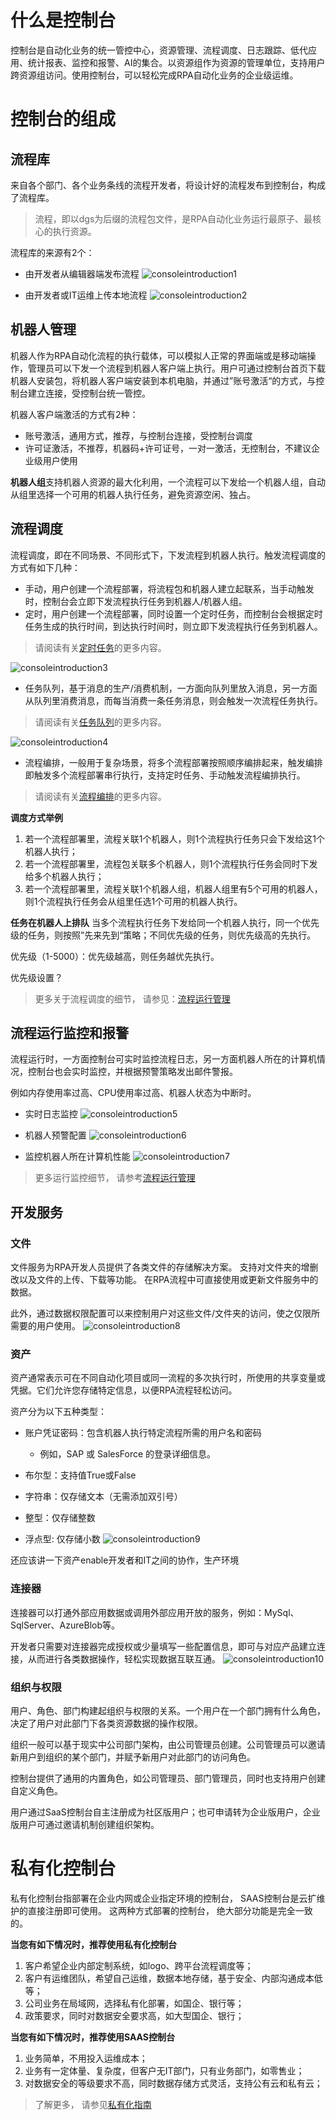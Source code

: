 # 什么是控制台
控制台是自动化业务的统一管控中心，资源管理、流程调度、日志跟踪、低代应用、统计报表、监控和报警、AI的集合。以资源组作为资源的管理单位，支持用户跨资源组访问。使用控制台，可以轻松完成RPA自动化业务的企业级运维。
# 控制台的组成
## 流程库
来自各个部门、各个业务条线的流程开发者，将设计好的流程发布到控制台，构成了流程库。 
>流程，即以dgs为后缀的流程包文件，是RPA自动化业务运行最原子、最核心的执行资源。

流程库的来源有2个：

- 由开发者从编辑器端发布流程
![consoleintroduction1](https://docimages.blob.core.chinacloudapi.cn/images/RunManger/introduction1.jpg)

- 由开发者或IT运维上传本地流程
![consoleintroduction2](https://docimages.blob.core.chinacloudapi.cn/images/RunManger/introduction2.jpg)

## 机器人管理
机器人作为RPA自动化流程的执行载体，可以模拟人正常的界面端或是移动端操作，管理员可以下发一个流程到机器人客户端上执行。用户可通过控制台首页下载机器人安装包，将机器人客户端安装到本机电脑，并通过”账号激活“的方式，与控制台建立连接，受控制台统一管控。

机器人客户端激活的方式有2种：
- 账号激活，通用方式，推荐，与控制台连接，受控制台调度
- 许可证激活，不推荐，机器码+许可证号，一对一激活，无控制台，不建议企业级用户使用

**机器人组**支持机器人资源的最大化利用，一个流程可以下发给一个机器人组，自动从组里选择一个可用的机器人执行任务，避免资源空闲、独占。

## 流程调度
流程调度，即在不同场景、不同形式下，下发流程到机器人执行。触发流程调度的方式有如下几种：

- 手动，用户创建一个流程部署，将流程包和机器人建立起联系，当手动触发时，控制台会立即下发流程执行任务到机器人/机器人组。
- 定时，用户创建一个流程部署，同时设置一个定时任务，而控制台会根据定时任务生成的执行时间，到达执行时间时，则立即下发流程执行任务到机器人。
>请阅读有关[定时任务](https://academy.encoo.com/zh-cn/wiki/Console/rpa-center/workflow/trigger.md?uuid=58257e0f-2bb3-4355-8920-9793b1cec1a4)的更多内容。

![consoleintroduction3](https://docimages.blob.core.chinacloudapi.cn/images/RunManger/introduction3.jpg)

- 任务队列，基于消息的生产/消费机制，一方面向队列里放入消息，另一方面从队列里消费消息，而每当消费一条任务消息，则会触发一次流程任务执行。
>请阅读有关[任务队列](https://academy.encoo.com/zh-cn/wiki/Console/rpa-center/taskqueue/taskqueue.md?uuid=2f5cce8e-5bc7-4da3-bd09-9e950dd481d6)的更多内容。

![consoleintroduction4](https://docimages.blob.core.chinacloudapi.cn/images/RunManger/introduction4.jpg)

- 流程编排，一般用于复杂场景，将多个流程部署按照顺序编排起来，触发编排即触发多个流程部署串行执行，支持定时任务、手动触发流程编排执行。

>请阅读有关[流程编排](https://academy.encoo.com/zh-cn/wiki/Console/rpa-center/flowSequence/aboutFlowSequence.md)的更多内容。


**调度方式举例**
1. 若一个流程部署里，流程关联1个机器人，则1个流程执行任务只会下发给这1个机器人执行；
2. 若一个流程部署里，流程包关联多个机器人，则1个流程执行任务会同时下发给多个机器人执行；
3. 若一个流程部署里，流程关联1个机器人组，机器人组里有5个可用的机器人，则1个流程执行任务会从组里任选1个可用的机器人执行。

**任务在机器人上排队**
当多个流程执行任务下发给同一个机器人执行，同一个优先级的任务，则按照”先来先到“策略；不同优先级的任务，则优先级高的先执行。

优先级（1-5000）：优先级越高，则任务越优先执行。

优先级设置？
 
>更多关于流程调度的细节， 请参见：[流程运行管理](https://dev-academy.bottime.com/zh-cn/wiki/RunManager/ProcessRunManager.md)

## 流程运行监控和报警
流程运行时，一方面控制台可实时监控流程日志，另一方面机器人所在的计算机情况，控制台也会实时监控，并根据预警策略发出邮件警报。 

例如内存使用率过高、CPU使用率过高、机器人状态为中断时。

- 实时日志监控
![consoleintroduction5](https://docimages.blob.core.chinacloudapi.cn/images/RunManger/introduction5.jpg)

- 机器人预警配置
![consoleintroduction6](https://docimages.blob.core.chinacloudapi.cn/images/RunManger/introduction6.jpg)

- 监控机器人所在计算机性能
![consoleintroduction7](https://docimages.blob.core.chinacloudapi.cn/images/RunManger/introduction7.jpg)

>更多运行监控细节， 请参考[流程运行管理](https://dev-academy.bottime.com/zh-cn/wiki/RunManager/ProcessRunManager.md)

## 开发服务
### 文件

文件服务为RPA开发人员提供了各类文件的存储解决方案。 支持对文件夹的增删改以及文件的上传、下载等功能。 在RPA流程中可直接使用或更新文件服务中的数据。

此外，通过数据权限配置可以来控制用户对这些文件/文件夹的访问，使之仅限所需要的用户使用。
![consoleintroduction8](https://docimages.blob.core.chinacloudapi.cn/images/RunManger/introduction8.jpg)

### 资产

资产通常表示可在不同自动化项目或同一流程的多次执行时，所使用的共享变量或凭据。它们允许您存储特定信息，以便RPA流程轻松访问。

资产分为以下五种类型：
-  账户凭证密码：包含机器人执行特定流程所需的用户名和密码
    - 例如，SAP 或 SalesForce 的登录详细信息。

- 布尔型：支持值True或False
 
- 字符串：仅存储文本（无需添加双引号）

- 整型：仅存储整数

- 浮点型: 仅存储小数
![consoleintroduction9](https://docimages.blob.core.chinacloudapi.cn/images/RunManger/introduction9.jpg)


还应该讲一下资产enable开发者和IT之间的协作，生产环境



### 连接器
连接器可以打通外部应用数据或调用外部应用开放的服务，例如：MySql、SqlServer、AzureBlob等。

开发者只需要对连接器完成授权或少量填写一些配置信息，即可与对应产品建立连接，从而进行各类数据操作，轻松实现数据互联互通。
![consoleintroduction10](https://docimages.blob.core.chinacloudapi.cn/images/RunManger/introduction10.jpg)


### 组织与权限
用户、角色、部门构建起组织与权限的关系。一个用户在一个部门拥有什么角色，决定了用户对此部门下各类资源数据的操作权限。

组织一般可以基于现实中公司部门架构，由公司管理员创建。公司管理员可以邀请新用户到组织的某个部门，并赋予新用户对此部门的访问角色。

控制台提供了通用的内置角色，如公司管理员、部门管理员，同时也支持用户创建自定义角色。

用户通过SaaS控制台自主注册成为社区版用户；也可申请转为企业版用户，企业版用户可通过邀请机制创建组织架构。

# 私有化控制台
私有化控制台指部署在企业内网或企业指定环境的控制台， SAAS控制台是云扩维护的直接注册即可使用。 这两种方式部署的控制台， 绝大部分功能是完全一致的。 

**当您有如下情况时，推荐使用私有化控制台**
1. 客户希望企业内部定制系统，如logo、跨平台流程调度等；
2. 客户有运维团队，希望自己运维，数据本地存储，基于安全、内部沟通成本低等；
3. 公司业务在局域网，选择私有化部署，如国企、银行等；
4. 政策要求，同时对数据安全要求高，如大型国企、银行；

**当您有如下情况时，推荐使用SAAS控制台**
1. 业务简单，不用投入运维成本；
2. 业务有一定体量、复杂度，但客户无IT部门，只有业务部门，如零售业；
3. 对数据安全的等级要求不高，同时数据存储方式灵活，支持公有云和私有云；

>了解更多， 请参见[私有化指南](https://dev-academy.bottime.com/zh-cn/wiki/RunManager/EnterpriseOM.md)